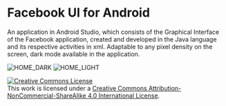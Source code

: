 # Facebook UI for Android
An application in Android Studio, which consists of the Graphical Interface of the Facebook application, created and developed in the Java language and its respective activities in xml. Adaptable to any pixel density on the screen, dark mode available in the application.

  ![HOME_DARK](https://user-images.githubusercontent.com/64762472/152613946-d646f576-a4cc-4c81-b90a-202dc6d90abe.jpg) ![HOME_LIGHT](https://user-images.githubusercontent.com/64762472/152614083-da0bed2e-f1da-449d-a596-890a6f98dfb1.jpg)

<a rel="license" href="http://creativecommons.org/licenses/by-nc-sa/4.0/"><img alt="Creative Commons License" style="border-width:0" src="https://i.creativecommons.org/l/by-nc-sa/4.0/80x15.png" /></a><br />This work is licensed under a <a rel="license" href="http://creativecommons.org/licenses/by-nc-sa/4.0/">Creative Commons Attribution-NonCommercial-ShareAlike 4.0 International License</a>.

